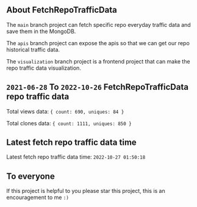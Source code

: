 ## About FetchRepoTrafficData

The `main` branch project can fetch specific repo everyday traffic data and save them in the MongoDB.

The `apis` branch project can expose the apis so that we can get our repo historical traffic data.

The `visualization` branch project is a frontend project that can make the repo traffic data visualization.

## `2021-06-28` To `2022-10-26` FetchRepoTrafficData repo traffic data

Total views data: `{ count: 690, uniques: 84 }`

Total clones data: `{ count: 1111, uniques: 850 }`

## Latest fetch repo traffic data time

Latest fetch repo traffic data time: `2022-10-27 01:50:18`

## To everyone

If this project is helpful to you please star this project, this is an encouragement to me `:)`



